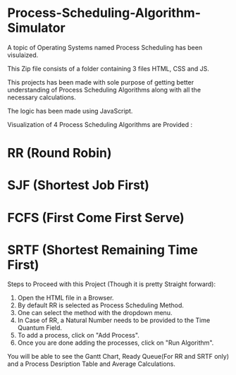 # Process-Scheduling-Algorithm-Simulator

A topic of Operating Systems named Process Scheduling has been visulaized.

This Zip file consists of a folder containing 3 files HTML, CSS and JS.

This projects has been made with sole purpose of getting better understanding of Process Scheduling Algorithms along with all the necessary calculations.

The logic has been made using JavaScript.

Visualization of 4 Process Scheduling Algorithms are Provided : 
# RR (Round Robin)
# SJF (Shortest Job First)
# FCFS (First Come First Serve)
# SRTF (Shortest Remaining Time First)

Steps to Proceed with this Project (Though it is pretty Straight forward):
1. Open the HTML file in a Browser.
2. By default RR is selected as Process Scheduling Method.
3. One can select the method with the dropdown menu.
4. In Case of RR, a Natural Number needs to be provided to the Time Quantum Field.
5. To add a process, click on "Add Process".
6. Once you are done adding the processes, click on "Run Algorithm".

You will be able to see the Gantt Chart, Ready Queue(For RR and SRTF only) and a Process Desription Table and Average Calculations.
